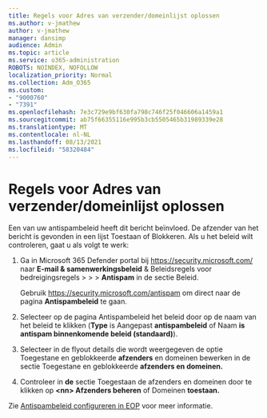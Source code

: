 ```yaml
---
title: Regels voor Adres van verzender/domeinlijst oplossen
ms.author: v-jmathew
author: v-jmathew
manager: dansimp
audience: Admin
ms.topic: article
ms.service: o365-administration
ROBOTS: NOINDEX, NOFOLLOW
localization_priority: Normal
ms.collection: Adm_O365
ms.custom:
- "9000760"
- "7391"
ms.openlocfilehash: 7e3c729e9bf630fa798c746f25f046606a1459a1
ms.sourcegitcommit: ab75f66355116e995b3cb5505465b31989339e28
ms.translationtype: MT
ms.contentlocale: nl-NL
ms.lasthandoff: 08/13/2021
ms.locfileid: "58320484"
---
```

# <a name="fix-sender-addressdomain-list-rules"></a>Regels voor Adres van verzender/domeinlijst oplossen

Een van uw antispambeleid heeft dit bericht beïnvloed. De afzender van het bericht is gevonden in een lijst Toestaan of Blokkeren. Als u het beleid wilt controleren, gaat u als volgt te werk:

1. Ga in Microsoft 365 Defender portal bij <https://security.microsoft.com/> naar **E-mail & samenwerkingsbeleid** & Beleidsregels voor bedreigingsregels \>  \>  \> **Antispam** in  de sectie Beleid.

   Gebruik <https://security.microsoft.com/antispam> om direct naar de pagina **Antispambeleid** te gaan.

2. Selecteer op de pagina Antispambeleid het beleid door op de naam van het beleid te klikken (**Type** is Aangepast **antispambeleid** of Naam **is** **antispam binnenkomende beleid (standaard)**). 
3. Selecteer in de flyout details die wordt weergegeven de optie Toegestane en geblokkeerde **afzenders** en domeinen bewerken in de sectie Toegestane en geblokkeerde **afzenders en domeinen.**
4. Controleer in **de** sectie Toegestaan de afzenders en domeinen door te klikken op **\<nn\> Afzenders beheren** of Domeinen **toestaan.**

Zie [Antispambeleid configureren in EOP](https://docs.microsoft.com/microsoft-365/security/office-365-security/configure-your-spam-filter-policies) voor meer informatie.
